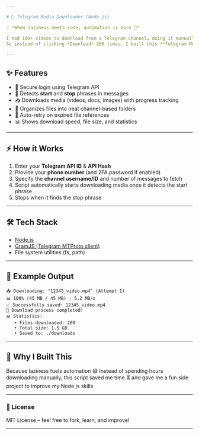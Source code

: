 ```yaml
---

# 🚀 Telegram Media Downloader (Node.js)

💡 *When laziness meets code, automation is born 🤖*

I had 100+ videos to download from a Telegram channel… doing it manually felt boring and time-consuming.
So instead of clicking *Download* 200 times, I built this **Telegram Media Downloader** with Node.js.

---
```


## ✨ Features

* 🔑 Secure login using Telegram API
* 📌 Detects **start** and **stop** phrases in messages
* 📥 Downloads media (videos, docs, images) with progress tracking
* 📂 Organizes files into neat channel-based folders
* 🔄 Auto-retry on expired file references
* 📊 Shows download speed, file size, and statistics

---

## ⚡ How it Works

1. Enter your **Telegram API ID** & **API Hash**
2. Provide your **phone number** (and 2FA password if enabled)
3. Specify the **channel username/ID** and number of messages to fetch
4. Script automatically starts downloading media once it detects the start phrase
5. Stops when it finds the stop phrase

---

## 🛠️ Tech Stack

* [Node.js](https://nodejs.org/)
* [GramJS (Telegram MTProto client)](https://gram.js.org/)
* File system utilities (fs, path)

---

## 📸 Example Output

```
📥 Downloading: "12345_video.mp4" (Attempt 1)  
📊 100% (45 MB / 45 MB) - 5.2 MB/s  
✅ Successfully saved: 12345_video.mp4  
🎉 Download process completed!  
📊 Statistics:  
   • Files downloaded: 200  
   • Total size: 1.5 GB  
   • Saved to: ./downloads  
```

---

## 🚀 Why I Built This

Because laziness fuels automation 😅
Instead of spending hours downloading manually, this script saved me time ⏳ and gave me a fun side project to improve my Node.js skills.

---
### 🔖 License

MIT License – feel free to fork, learn, and improve!

---
